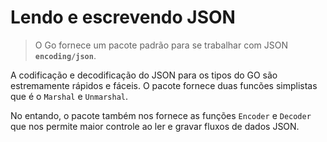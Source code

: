 # Lendo e escrevendo JSON

>O Go fornece um pacote padrão para se trabalhar com JSON **`encoding/json`**.

A codificação e decodificação do JSON para os tipos do GO são estremamente rápidos e fáceis. O pacote fornece duas funcões simplistas que é o `Marshal` e `Unmarshal`.

No entando, o pacote também nos fornece as funções `Encoder` e `Decoder` que nos permite maior controle ao ler e gravar fluxos de dados JSON.
